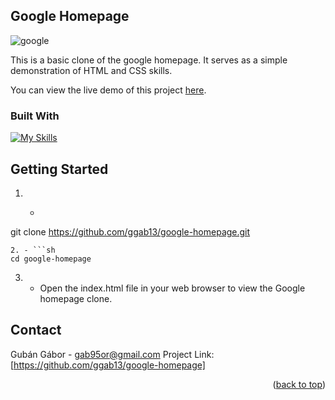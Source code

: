
<!-- ABOUT THE PROJECT -->
## Google Homepage
![google](https://github.com/ggab13/google-homepage/assets/67071512/38175363-7991-4714-97e6-1f9bdf8e441c)


This is a basic clone of the google homepage.
It serves as a simple demonstration of HTML and CSS skills.

You can view the live demo of this project [here](https://ggab13.github.io/google-homepage/).

### Built With

[![My Skills](https://skillicons.dev/icons?i=html,css)](https://skillicons.dev)

<!-- GETTING STARTED -->
## Getting Started
  
1. - ```sh
  git clone https://github.com/ggab13/google-homepage.git
   ```
2. - ```sh
cd google-homepage
 ```
3. - Open the index.html file in your web browser to view the Google homepage clone.

<!-- CONTACT -->
## Contact

Gubán Gábor  - gab95or@gmail.com
Project Link: [https://github.com/ggab13/google-homepage]

<p align="right">(<a href="#readme-top">back to top</a>)</p>


[product-screenshot]: images/screenshot.png
[React.js]: https://img.shields.io/badge/React-20232A?style=for-the-badge&logo=react&logoColor=61DAFB
[React-url]: https://reactjs.org/

